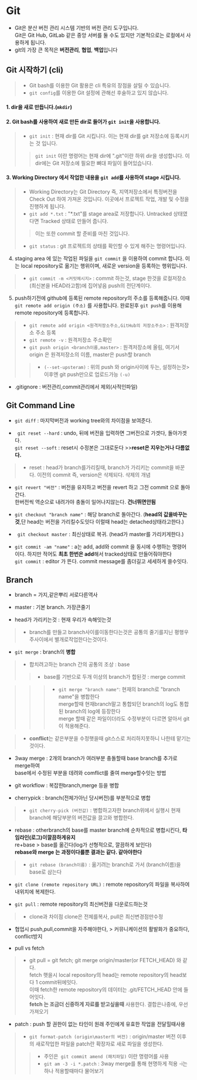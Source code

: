 # Git
* Git은 분산 버전 관리 시스템 기반의 버전 관리 도구입니다.  
  Git은 Git Hub, GitLab 같은 중앙 서버를 둘 수도 있지만 기본적으로는 로컬에서 사용하게 됩니다.
* git의 가장 큰 목적은 **버전관리**, **협업**, **백업**입니다

## Git 시작하기 (cli)  
> * Git bash를 이용한 Git 활용은 cli 특유의 장점을 살릴 수 있습니다.
> * `git config`를 이용한 Git 설정에 관해선 후술하고 있지 않습니다.

#### 1. dir을 새로 만듭니다.(`mkdir`)  

#### 2. Git bash를 사용하여 새로 만든 dir로 들어가 `git init`을 사용합니다.
> * `git init` : 현재 dir를 Git 시킵니다. 이는 현재 dir를 git 저장소에 등록시키는 것 입니다.
>> `git init` 이란 명령어는 현재 dir에 ".git"이란 하위 dir을 생성합니다. 이 dir에는 Git 저장소에 필요한 뼈대 파일이 들어있습니다. 

#### 3. Working Directory 에서 작업한 내용을 `git add`를 사용하여 stage 시킵니다.
> * Working Directory는 Git Directory 즉, 지역저장소에서 특정버전을 Check Out 하여 가져온 것입니다.
    이곳에서 프로젝트 작업, 개발 및 수정을 진행하게 됩니다.
> * `git add *.txt` : "\*.txt"를 stage area로 저장합니다. Untracked 상태였다면 Tracked 상태로 만들어 줍니다.  
>> 이는 또한 commit 할 준비를 마친 것입니다.  
> * `git status` : git 프로젝트의 상태를 확인할 수 있게 해주는 명령어입니다.  

4. staging area 에 있는 작업된 파일을 `git commit` 을 이용하여 commit 합니다. 이는 local repository로 옮기는 행위이며, 새로운 version을 등록하는 행위입니다.

> * `git commit -m <커밋메시지>` : commit 하는것, stage 한것을 로컬저장소(최신본을 HEAD라고함)에 집어넣음 push의 전단계이다.

5. push하기전에 github에 등록된 remote repository의 주소를 등록해줍니다. 이때 `git remote add origin (주소)` 를 사용합니다. 완료된후 `git push`를 이용해 remote repository에 등록합니다.  

> * `git remote add origin <원격저장소주소,GitHub의 저장소주소>` : 원격저장소 주소 등록
> * `git remote -v` : 원격저장소 주소확인
> * `git push origin <branch이름,master>` : 원격저장소에 올림, 여기서 origin 은 원격저장소의 이름, master은 push할 branch
>> *  `(--set-upsteram)` : 위의 push 와 origin사이에 두는, 설정하는것>이후엔 git push만으로 업로드가능
      `(-u)`

* .gitignore : 버전관리,commit관리에서 제외(사적인파일)

## Git Command Line  

* `git diff` : 마지막버전과 working tree와의 차이점을 보여준다.

* ` git reset --hard` : undo, 뒤에 버전을 입력하면 그버전으로 가겟다, 돌아가겟다.  
`git reset --soft` : reset시 수정본은 그대로둔다  >>**reset은 지우는거나 다름없다.**

> * reset : head가 branch를가리킬때, branch가 가리키는 commit을 바꾼다. 이전의 commit 즉, version은 삭제되다. 삭제의 개념

* `git revert "버전"` : 버전을 유지하고 버전을 revert 하고 그전 commit 으로 돌아간다.  
                        한버전씩 역순으로 내려가야 충돌이 일어나지않는다. **건너뛰면안됨**

* `git checkout "branch name"` : 해당 branch로 돌아간다. (**head의 값을바꾸는것**,단 head는 버전을 가리킬수도잇다 이럴때 head는 detached상태라고한다.)
                           
* ` git checkout master` : 최신상태로 복귀. (head가 master를 가리키게한다.)

* `git commit -am "name"` : a는 add, add와 commit 을 동시에 수행하는 명령어이다. 하지만 적어도 **최초 한번은 add**해서 tracked상태로 만들어줘야한다  
   `git commit` : editor 가 뜬다. commit message를 좀더길고 세세하게 쓸수잇다.

## Branch


* branch = 가지,같은뿌리 서로다른역사

* master : 기본 branch. 가장큰줄기

* head가 가리키는것 : 현재 우리가 속해잇는것  
> * branch를 만들고 branch사이를이동한다는것은 공통의 줄기를지닌 평행우주사이에서 별개로작업한다는것이다.

* `git merge` : branch의 **병합**
   
> * 합치려고하는 branch 간의 공통의 조상 : base  
>> * base를 기반으로 두개 이상의 branch가 합된것 : merge commit
   
>>> * `git merge "branch name"`: 현재의 branch로 "branch name"을 병합한다  
                                 merge할때 현재branch말고 통합되던 branch의 log도 통합된 branch의 log에 등장한다  
                                 merge 할때 같은 파일이더라도 수정부분이 다르면 알아서 git이 적용해준다.  
   
> * **conflict**는 같은부분을 수정햇을때 git스스로 처리하지못하니 나한테 맡기는것이다.

* 3way merge : 2개의 branch가 여러부분 충돌할때 base branch를 추가로 merge하여  
               base에서 수정된 부분을 데려와 comflict를 줄여 merge할수잇는 방법

* git workflow : 복잡한branch,merge 등을 병합

* cherrypick : branch(전체가아닌 당시버전)를 부분적으로 병합  
> * `git cherry-pick (버전값)` : 병합하고자한 branch위에서 실행시 현재 branch에 해당부분의 버전값을 끌고와 병합한다.  

* rebase : otherbranch의 base를 master branch에 순차적으로 병합시킨다, **타임라인(로그)이깔끔하게유지**    
           re+base > base를 옮긴다(log가 선형적으로, 깔끔하게 보인다)  
           **rebase와 merge 는 과정이다를뿐 결과는 같다. 같아야한다**
> *  `git rebase (branch이름)` : 옮기려는 branch로 가서 (branch이름)을 base로 삼는다  

* `git clone (remote repository URL)` : remote repository의 파일을 복사하여 내위치에 복제한다. 

* `git pull` : remote repository의 최신버전을 다운로드하는것 
> * clone과 차이점 clone은 전체를복사, pull은 최신변경점만수정

* 협업시 push,pull,commit을 자주해야한다, > 커뮤니케이션의 활발화가 중요하다, conflict방지

* pull vs fetch
> * git pull = git fetch; git merge origin/master(or FETCH_HEAD) 와 같다.  
    fetch 햇을시 local repository의 head는 remote repository의 head보다 1 commit뒤에잇다.  
    이때 fetch한 remote repository의 데이터는 .git/FETCH_HEAD 안에 들어잇다.  
    **fetch 는 조금더 신중하게 자료를 받고싶을때** 사용한다. 결합은나중에, 우선가져오기

* patch : push 할 권한이 없는 타인이 원래 주인에게 유효한 작업을 전달힐때사용
> * `git format-patch (origin\master의 버전)` : origin/master 버전 이후의 새로작업한 파일을 patch란 확장자로 새로 파일을 생성한다.
>> * 주인은` git commit amend (패치파일)` 이란 명령어를 사용 
>> * `git am -3 -i *.patch` : 3way merge를 통해 현명하게 적용 -i는 하나 적용할때마다 물어보기

